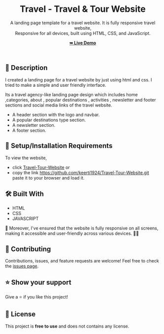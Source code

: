 <div align="center">

  <h1 align="center">Travel - Travel & Tour Website</h1>

  A landing page template for a travel website. It is fully responsive travel website, <br />Responsive for all devices, built using HTML, CSS, and JavaScript.

  <a href="https://keerti1924.github.io/Travel-Tour-Website/"><strong>➥ Live Demo</strong></a>

</div>

<br />

## 📃 Description


I created a landing page for a travel website by just using html and css. I tried to make a simple and user friendly interface.


Its a travel agency-like landing page design which includes home ,categories, about , popular destinations , activities , newsletter and footer sections and social media links of the travel website.

* A header section with the logo and navbar.
* A popular destinations type section.
* A newsletter section.
* A footer section.

## 🚀 Setup/Installation Requirements

To view the website, 
* click [Travel-Tour-Website](https://github.com/ayushshah-py/Travel-Tour-Website.git)
or 
* copy the link https://github.com/keerti1924/Travel-Tour-Website.git paste it to your browser and load it.  

## 🛠 Built With

* HTML
* CSS
* JAVASCRIPT

📱 Moreover, I've ensured that the website is fully responsive on all screens, making it accessible and user-friendly across various devices. 📱💡


## 🤝 Contributing 

Contributions, issues, and feature requests are welcome! Feel free to check the [issues page](/issues).

## ⭐️ Show your support 

Give a ⭐️ if you like this project!


## 📝 License

This project is **free to use** and does not contains any license.
